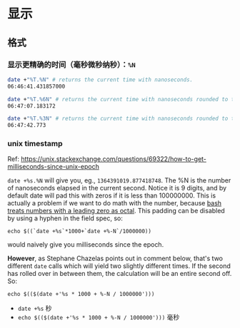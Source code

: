 











# 显示



## 格式





### 显示更精确的时间（毫秒微秒纳秒）：`%N`



```sh
date +"%T.%N" # returns the current time with nanoseconds.
06:46:41.431857000

date +"%T.%6N" # returns the current time with nanoseconds rounded to the first 6 digits, which is microseconds.
06:47:07.183172

date +"%T.%3N" # returns the current time with nanoseconds rounded to the first 3 digits, which is milliseconds.
06:47:42.773
```





### unix timestamp

Ref: https://unix.stackexchange.com/questions/69322/how-to-get-milliseconds-since-unix-epoch



`date +%s.%N` will give you, eg., `1364391019.877418748`. The %N is the number of nanoseconds elapsed in the current second. Notice it is 9 digits, and by default date will pad this with zeros if it is less than 100000000. This is actually a problem if we want to do math with the number, because [bash treats numbers with a leading zero as octal](http://tldp.org/LDP/abs/html/numerical-constants.html). This padding can be disabled by using a hyphen in the field spec, so:

```bsh
echo $((`date +%s`*1000+`date +%-N`/1000000))
```

would naively give you milliseconds since the epoch.

**However**, as Stephane Chazelas points out in comment below, that's two different `date` calls which will yield two slightly different times. If the second has rolled over in between them, the calculation will be an entire second off. So:

```bsh
echo $(($(date +'%s * 1000 + %-N / 1000000')))
```



* `date +%s` 秒
* `echo $(($(date +'%s * 1000 + %-N / 1000000')))` 毫秒



